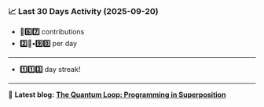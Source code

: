 <!--START_STATS-->
### 📈 Last 30 Days Activity (2025-09-20)  
- **🎱6️⃣7️⃣** contributions  
- **2️⃣🎱•9️⃣0️⃣** per day
---
- **1️⃣1️⃣2️⃣** day streak!
---
📝 **Latest blog:** [**The Quantum Loop: Programming in Superposition**](https://andriak.com/blog/quantum-loop)
<!--END_STATS-->
